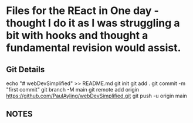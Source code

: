 # Files for the REact in One day - thought I do it as I was struggling a bit with hooks and thought a fundamental revision would assist.

## Git Details
echo "# webDevSimplified" >> README.md
git init
git add .
git commit -m "first commit"
git branch -M main
git remote add origin https://github.com/PaulAyling/webDevSimplified.git
git push -u origin main

## NOTES